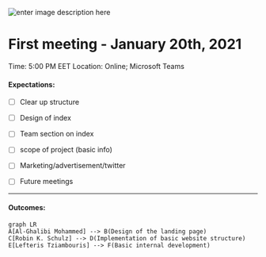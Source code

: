 ![enter image description here](https://cdn.discordapp.com/attachments/653348420156653581/817297349436899348/Group_meeting_notes___Activities-removebg-preview.png)
#  First meeting - January 20th, 2021

Time: 5:00 PM EET
Location: Online; Microsoft Teams

#### Expectations:
 

 - [ ]   Clear up structure 
       
 - [ ] Design of index

         

 - [ ] Team section on index

         

 - [ ] scope of project (basic info)

         

 - [ ] Marketing/advertisement/twitter

        

 - [ ] Future meetings
- - - -
#### Outcomes: 
```mermaid
graph LR
A[Al-Ghalibi Mohammed] --> B(Design of the landing page)
C[Robin K. Schulz] --> D(Implementation of basic website structure)
E[Lefteris Tziambouris] --> F(Basic internal development)

```
